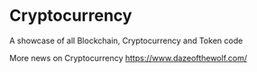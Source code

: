 # Cryptocurrency
A showcase of all Blockchain, Cryptocurrency and Token code

More news on Cryptocurrency
https://www.dazeofthewolf.com/
